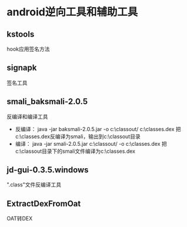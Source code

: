 # android逆向工具和辅助工具

## kstools
hook应用签名方法<br>

## signapk
签名工具<br>

## <base></base>smali_baksmali-2.0.5
反编译和编译工具<br>

* 反编译：
java -jar baksmali-2.0.5.jar -o c:\classout/ c:\classes.dex
把c:\classes.dex反编译为smali，输出到c:\classout目录
* 编译：
java -jar smali-2.0.5.jar c:\classout/ -o c:\classes.dex
把c:\classout目录下的smali文件编译为c:\classes.dex

## jd-gui-0.3.5.windows
".class"文件反编译工具<br>

## ExtractDexFromOat
OAT转DEX<br>